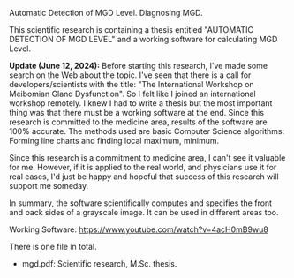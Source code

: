 Automatic Detection of MGD Level. Diagnosing MGD.

This scientific research is containing a thesis entitled "AUTOMATIC DETECTION OF MGD LEVEL" and a working software for calculating MGD Level.

**Update (June 12, 2024):**
Before starting this research, I've made some search on the Web about the topic. I've seen that there is a call for developers/scientists with the title: "The International Workshop on Meibomian Gland Dysfunction". So I felt like I joined an international workshop remotely. I knew I had to write a thesis but the most important thing was that there must be a working software at the end. Since this research is committed to the medicine area, results of the software are 100% accurate. The methods used are basic Computer Science algorithms: Forming line charts and finding local maximum, minimum. 

Since this research is a commitment to medicine area, I can't see it valuable for me. However, if it is applied to the real world, and physicians use it for real cases, I'd just be happy and hopeful that success of this research will support me someday.

In summary, the software scientifically computes and specifies the front and back sides of a grayscale image. It can be used in different areas too. 

Working Software: https://www.youtube.com/watch?v=4acH0mB9wu8

There is one file in total.
* mgd.pdf: Scientific research, M.Sc. thesis.
